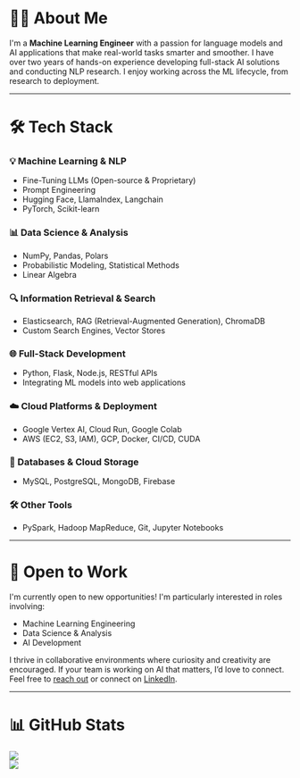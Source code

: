 <h1>🧑‍💻 About Me</h1>

I'm a **Machine Learning Engineer** with a passion for language models and AI applications that make real-world tasks smarter and smoother. I have over two years of hands-on experience developing full-stack AI solutions and conducting NLP research. I enjoy working across the ML lifecycle, from research to deployment.

---

<h1>🛠️ Tech Stack</h1>

### 💡 Machine Learning & NLP

- Fine-Tuning LLMs (Open-source & Proprietary)
- Prompt Engineering
- Hugging Face, LlamaIndex, Langchain
- PyTorch, Scikit-learn

### 📊 Data Science & Analysis

- NumPy, Pandas, Polars
- Probabilistic Modeling, Statistical Methods
- Linear Algebra

### 🔍 Information Retrieval & Search

- Elasticsearch, RAG (Retrieval-Augmented Generation), ChromaDB
- Custom Search Engines, Vector Stores

### 🌐 Full-Stack Development

- Python, Flask, Node.js, RESTful APIs
- Integrating ML models into web applications

### ☁️ Cloud Platforms & Deployment

- Google Vertex AI, Cloud Run, Google Colab
- AWS (EC2, S3, IAM), GCP, Docker, CI/CD, CUDA

### 🔗 Databases & Cloud Storage

- MySQL, PostgreSQL, MongoDB, Firebase

### 🛠 Other Tools

- PySpark, Hadoop MapReduce, Git, Jupyter Notebooks

---

<h1>💼 Open to Work</h1>

I'm currently open to new opportunities! I'm particularly interested in roles involving:
- Machine Learning Engineering
- Data Science & Analysis
- AI Development

I thrive in collaborative environments where curiosity and creativity are encouraged. If your team is working on AI that matters, I’d love to connect. Feel free to [reach out](mailto:sara2asghari@gmail.com) or connect on [LinkedIn](https://www.linkedin.com/in/saraasghari/).

---

<h1>📊 GitHub Stats</h1>

![](https://github-readme-stats.vercel.app/api?username=s-asghari&hide_title=true&show_icons=true&include_all_commits=true&rank_icon=github&theme=cobalt&card_width=460)
<br/>
![](https://github-readme-stats.vercel.app/api/top-langs/?username=s-asghari&hide=jupyter%20notebook,racket&layout=compact&theme=aura_dark&card_width=460)

<!--
**S-Asghari/S-Asghari** is a ✨ _special_ ✨ repository because its `README.md` (this file) appears on your GitHub profile.

Here are some ideas to get you started:

- 🔭 I’m currently working on ...
- 🌱 I’m currently learning ...
- 👯 I’m looking to collaborate on ...
- 🤔 I’m looking for help with ...
- 💬 Ask me about ...
- 📫 How to reach me: ...
- 😄 Pronouns: ...
- ⚡ Fun fact: ...
-->

